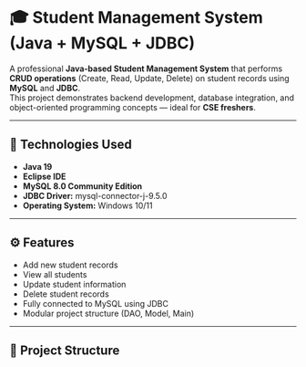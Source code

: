 # 🎓 Student Management System (Java + MySQL + JDBC)

A professional **Java-based Student Management System** that performs **CRUD operations** (Create, Read, Update, Delete) on student records using **MySQL** and **JDBC**.  
This project demonstrates backend development, database integration, and object-oriented programming concepts — ideal for **CSE freshers**.

---

## 🧰 Technologies Used
- **Java 19**
- **Eclipse IDE**
- **MySQL 8.0 Community Edition**
- **JDBC Driver:** mysql-connector-j-9.5.0
- **Operating System:** Windows 10/11

---

## ⚙️ Features
- Add new student records  
- View all students  
- Update student information  
- Delete student records  
- Fully connected to MySQL using JDBC  
- Modular project structure (DAO, Model, Main)

---

## 📂 Project Structure

